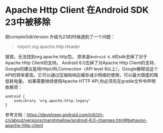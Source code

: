 # Apache Http Client 在Android SDK 23中被移除
把complieSdkVersion 升级为23的时候遇到了一个问题：

>import org.apache.http.Header

报错，无法找到org.apache.http包。
原来是`Android 6.0`的sdk去掉了对于Apache Http Client的支持。
Android 6.0去掉了对Apache Http Client的支持，Google的建议是用*HttpURLConnection*（API level 9以上），Google解释说这个API的效率更高，它可以通过压缩和响应缓存减少网络的使用，可以最大限度的降低耗电量。
如果需要继续使用Apache HTTP API,你必须先在gradle文件中声明依赖项：
```
android {
    useLibrary 'org.apache.http.legacy'
}
```
参考文档：https://developer.android.com/intl/zh-cn/about/versions/marshmallow/android-6.0-changes.html#behavior-apache-http-client

